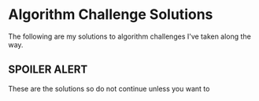 # Algorithm Challenge Solutions

The following are my solutions to algorithm challenges I've taken along the way.

## SPOILER ALERT

These are the solutions so do not continue unless you want to
